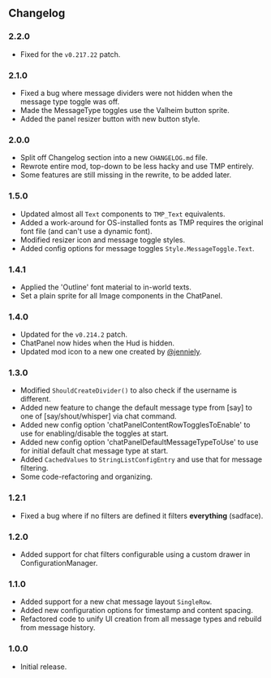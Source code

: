 ## Changelog

### 2.2.0

  * Fixed for the `v0.217.22` patch.

### 2.1.0

  * Fixed a bug where message dividers were not hidden when the message type toggle was off.
  * Made the MessageType toggles use the Valheim button sprite.
  * Added the panel resizer button with new button style.

### 2.0.0

  * Split off Changelog section into a new `CHANGELOG.md` file.
  * Rewrote entire mod, top-down to be less hacky and use TMP entirely.
  * Some features are still missing in the rewrite, to be added later.

### 1.5.0

  * Updated almost all `Text` components to `TMP_Text` equivalents.
  * Added a work-around for OS-installed fonts as TMP requires the original font file (and can't use a dynamic font).
  * Modified resizer icon and message toggle styles.
  * Added config options for message toggles `Style.MessageToggle.Text`.

### 1.4.1

  * Applied the 'Outline' font material to in-world texts.
  * Set a plain sprite for all Image components in the ChatPanel.

### 1.4.0

  * Updated for the `v0.214.2` patch.
  * ChatPanel now hides when the Hud is hidden.
  * Updated mod icon to a new one created by [@jenniely](https://twitter.com/jenniely).

### 1.3.0

  * Modified `ShouldCreateDivider()` to also check if the username is different.
  * Added new feature to change the default message type from [say] to one of [say/shout/whisper] via chat command.
  * Added new config option 'chatPanelContentRowTogglesToEnable' to use for enabling/disable the toggles at start.
  * Added new config option 'chatPanelDefaultMessageTypeToUse' to use for initial default chat message type at start.
  * Added `CachedValues` to `StringListConfigEntry` and use that for message filtering.
  * Some code-refactoring and organizing.

### 1.2.1

  * Fixed a bug where if no filters are defined it filters **everything** (sadface).

### 1.2.0

  * Added support for chat filters configurable using a custom drawer in ConfigurationManager.

### 1.1.0

  * Added support for a new chat message layout `SingleRow`.
  * Added new configuration options for timestamp and content spacing.
  * Refactored code to unify UI creation from all message types and rebuild from message history.

### 1.0.0

  * Initial release.